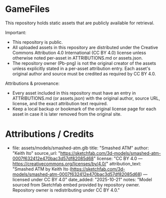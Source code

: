# GameFiles

This repository holds static assets that are publicly available for retrieval.

Important:
- This repository is public.
- All uploaded assets in this repository are distributed under the Creative Commons Attribution 4.0 International (CC BY 4.0) license unless otherwise noted per-asset in ATTRIBUTIONS.md or assets.json.
- The repository owner (Pb-png) is not the original creator of the assets unless explicitly stated in a per-asset attribution entry. Each asset's original author and source must be credited as required by CC BY 4.0.

Attributions & provenance:
- Every asset included in this repository must have an entry in ATTRIBUTIONS.md (or assets.json) with the original author, source URL, license, and the exact attribution text required.
- Keep a local backup or bookmark of the original license page for each asset in case it is later removed from the original site.

# Attributions / Credits

- file: assets/models/smashed-atm.glb
  title: "Smashed ATM"
  author: "Keith Ito"
  source_url: "https://sketchfab.com/3d-models/smashed-atm-0007f632412e470bac3d57df82085d68"
  license: "CC BY 4.0 — https://creativecommons.org/licenses/by/4.0/"
  attribution_text: "Smashed ATM by Keith Ito (https://sketchfab.com/3d-models/smashed-atm-0007f632412e470bac3d57df82085d68) — licensed under CC BY 4.0"
  date_added: "2025-10-21"
  notes: "Model sourced from Sketchfab embed provided by repository owner. Repository owner is redistributing under CC BY 4.0."
